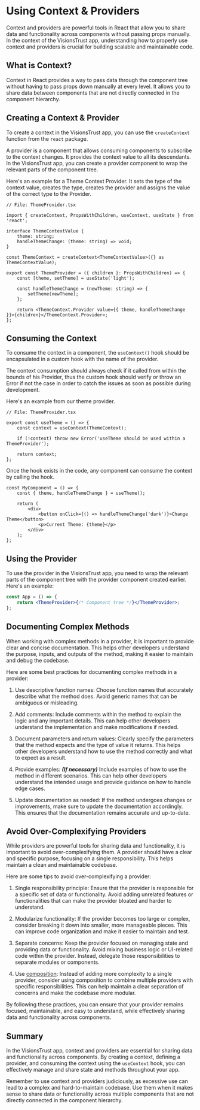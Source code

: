 # Using Context & Providers

Context and providers are powerful tools in React that allow you to share data and functionality across components without passing props manually. In the context of the VisionsTrust app, understanding how to properly use context and providers is crucial for building scalable and maintainable code.

## What is Context?

Context in React provides a way to pass data through the component tree without having to pass props down manually at every level. It allows you to share data between components that are not directly connected in the component hierarchy.

## Creating a Context & Provider

To create a context in the VisionsTrust app, you can use the `createContext` function from the `react` package.

A provider is a component that allows consuming components to subscribe to the context changes. It provides the context value to all its descendants. In the VisionsTrust app, you can create a provider component to wrap the relevant parts of the component tree.

Here's an example for a Theme Context Provider. It sets the type of the context value, creates the type, creates the provider and assigns the value of the correct type to the Provider.

```tsx
// File: ThemeProvider.tsx

import { createContext, PropsWithChildren, useContext, useState } from 'react';

interface ThemeContextValue {
    theme: string;
    handleThemeChange: (theme: string) => void;
}

const ThemeContext = createContext<ThemeContextValue>({} as ThemeContextValue);

export const ThemeProvider = ({ children }: PropsWithChildren) => {
    const [theme, setTheme] = useState('light');

    const handleThemeChange = (newTheme: string) => {
        setTheme(newTheme);
    };

    return <ThemeContext.Provider value={{ theme, handleThemeChange }}>{children}</ThemeContext.Provider>;
};
```

## Consuming the Context

To consume the context in a component, the `useContext()` hook should be encapsulated in a custom hook with the name of the provider.

The context consumption should always check if it called from within the bounds of his Provider, thus the custom hook should verify or throw an Error if not the case in order to catch the issues as soon as possible during development.

Here's an example from our theme provider.

```tsx
// File: ThemeProvider.tsx

export const useTheme = () => {
    const context = useContext(ThemeContext);

    if (!context) throw new Error('useTheme should be used within a ThemeProvider');

    return context;
};
```

Once the hook exists in the code, any component can consume the context by calling the hook.

```tsx
const MyComponent = () => {
    const { theme, handleThemeChange } = useTheme();

    return (
        <div>
            <button onClick={() => handleThemeChange('dark')}>Change Theme</button>
            <p>Current Theme: {theme}</p>
        </div>
    );
};
```

## Using the Provider

To use the provider in the VisionsTrust app, you need to wrap the relevant parts of the component tree with the provider component created earlier. Here's an example:

```jsx
const App = () => {
    return <ThemeProvider>{/* Component tree */}</ThemeProvider>;
};
```

## Documenting Complex Methods

When working with complex methods in a provider, it is important to provide clear and concise documentation. This helps other developers understand the purpose, inputs, and outputs of the method, making it easier to maintain and debug the codebase.

Here are some best practices for documenting complex methods in a provider:

1. Use descriptive function names: Choose function names that accurately describe what the method does. Avoid generic names that can be ambiguous or misleading.

2. Add comments: Include comments within the method to explain the logic and any important details. This can help other developers understand the implementation and make modifications if needed.

3. Document parameters and return values: Clearly specify the parameters that the method expects and the type of value it returns. This helps other developers understand how to use the method correctly and what to expect as a result.

4. Provide examples: ***(If necessary)*** Include examples of how to use the method in different scenarios. This can help other developers understand the intended usage and provide guidance on how to handle edge cases.

5. Update documentation as needed: If the method undergoes changes or improvements, make sure to update the documentation accordingly. This ensures that the documentation remains accurate and up-to-date.

## Avoid Over-Complexifying Providers

While providers are powerful tools for sharing data and functionality, it is important to avoid over-complexifying them. A provider should have a clear and specific purpose, focusing on a single responsibility. This helps maintain a clean and maintainable codebase.

Here are some tips to avoid over-complexifying a provider:

1. Single responsibility principle: Ensure that the provider is responsible for a specific set of data or functionality. Avoid adding unrelated features or functionalities that can make the provider bloated and harder to understand.

2. Modularize functionality: If the provider becomes too large or complex, consider breaking it down into smaller, more manageable pieces. This can improve code organization and make it easier to maintain and test.

3. Separate concerns: Keep the provider focused on managing state and providing data or functionality. Avoid mixing business logic or UI-related code within the provider. Instead, delegate those responsibilities to separate modules or components.

4. Use [composition](https://www.digitalocean.com/community/tutorials/composition-vs-inheritance): Instead of adding more complexity to a single provider, consider using composition to combine multiple providers with specific responsibilities. This can help maintain a clear separation of concerns and make the codebase more modular.

By following these practices, you can ensure that your provider remains focused, maintainable, and easy to understand, while effectively sharing data and functionality across components.


## Summary

In the VisionsTrust app, context and providers are essential for sharing data and functionality across components. By creating a context, defining a provider, and consuming the context using the `useContext` hook, you can effectively manage and share state and methods throughout your app.

Remember to use context and providers judiciously, as excessive use can lead to a complex and hard-to-maintain codebase. Use them when it makes sense to share data or functionality across multiple components that are not directly connected in the component hierarchy.
